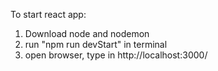 To start react app:
1. Download node and nodemon
2. run "npm run devStart" in terminal
3. open browser, type in http://localhost:3000/
